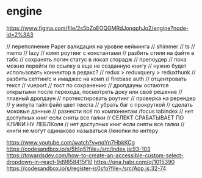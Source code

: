# engine

https://www.figma.com/file/2s5bZoEOQGMRdJonqphJo2/engine?node-id=2%3A3

// переполнение Paper валидация на уровне нейминга
// shimmer
// ts
// memo
// lazy
// комп роутинг с константами
// разбить стили на файтя в табс
// сохранять логин статус в локал сторадж
// прелоудер
// пока можно перейти по ссылку в еще не созданную книгу
// нужно будет использовать коннектор в редакс?
// redux > reduxquery > reduxthunk
// разбить сеттингс и имаджес на комп
// firebase auth
// отцентровать текст
// vueport
// тост по сохранению
// дропдауны остаются открытыми после перехода, посмотреть доку или своё решение
// плавный дропдаун
// протекстировать роутинг
// проверка на ререндер
// у инпута тайп файл цвет текста
// убрать баг с прокруткой
// сделать моковые данные
// разнести всё по компонентам
/focus tabindex
// нет доступных книг если сняты все галки
// СЕЛЕКТ СРАБАТЫВАЕТ ПО КЛИКИ НУ ЛЕБЛКоля
// нет доступных книг если сняты все галки
// книги не могут одинаково называться
//кнопки по интеру

https://www.youtube.com/watch?v=nqYn7HbkKCg
https://codesandbox.io/s/5h1q5?file=/src/index.js:93-103
https://towardsdev.com/how-to-create-an-accessible-custom-select-dropdown-in-react-9d9858415f10
https://qna.habr.com/q/1015390
https://codesandbox.io/s/register-is0sfo?file=/src/App.js:32-74
